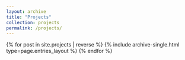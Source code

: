 ```yaml
---
layout: archive
title: "Projects"
collection: projects
permalink: /projects/
---
```


<div class="entries-{{ page.entries_layout | default: 'list' }}">
  {% for post in site.projects | reverse %}
    {% include archive-single.html type=page.entries_layout %}
  {% endfor %}
</div>